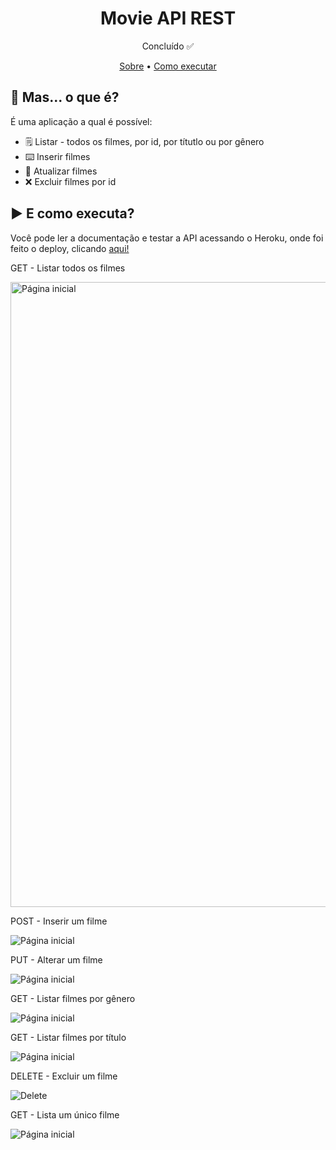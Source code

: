 
<h1 align="center">Movie API REST</h1>
<p align="center">Concluído ✅</p>
<p align="center">
 <a href="#Sobre">Sobre</a> •
 <a href="#Executar">Como executar</a>
</p>

<h2 id="Sobre">👀 Mas... o que é?</h2>
<p>É uma aplicação a qual é possível:</p>

- 🗒️ Listar - todos os filmes, por id, por títutlo ou por gênero
- ⌨️ Inserir filmes 
- 🔄 Atualizar filmes
-  ❌ Excluir filmes por id

<h2 id="Executar">▶️ E como executa?</h2>
<p>Você pode ler a documentação e testar a API acessando o Heroku, onde foi feito o deploy, clicando <a href="https://movies-api-tk.herokuapp.com/swagger-ui.html">aqui!</a></p>

<p>GET - Listar todos os filmes</p>
<img src="https://media.giphy.com/media/xK8DXNHuqXdk8M6yHq/giphy.gif" alt="Página inicial" width="1200px;" height="1000px;">

<p>POST - Inserir um filme</p>
<img src="" alt="Página inicial">

<p>PUT - Alterar um filme</p>
<img src="" alt="Página inicial">

<p>GET - Listar filmes por gênero</p>
<img src="" alt="Página inicial">

<p>GET - Listar filmes por título</p>
<img src="" alt="Página inicial">

<p>DELETE - Excluir um filme</p>
<img src="" alt="Delete">

<p>GET - Lista um único filme</p>
<img src="" alt="Página inicial">

